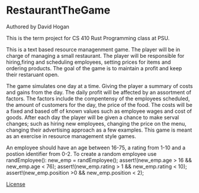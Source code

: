 # RestaurantTheGame
Authored by David Hogan

This is the term project for CS 410 Rust Programming class at PSU.

This is a text based resource managenment game. The player will be in charge of managing a small restaurant.
The player will be responsible for hiring,firing and scheduling employees, setting prices for items and ordering products.
The goal of the game is to maintain a profit and keep their restaruant open. 

The game simulates one day at a time. Giving the player a summary of costs and gains from the day. The daily profit will be affected by an assortment of factors. The factors include the compentensy of the employees scheduled, the amount of customers for the day, the price of the food. The costs will be a fixed and based off of known values such as employee wages and cost of goods. After each day the player will be given a chance to make serval changes; such as hiring new employees, changing the price on the menu, changing their advertising approach as a few examples. This game is meant as an exercise in resource management style games.

An employee should have an age between 16-75, a rating from 1-10 and a postion identifier from 0-2.
To create a random employee use randEmployee():
new_emp = randEmployee();
assert!(new_emp.age > 16 && new_emp.age < 76);
assert!(new_emp.rating > 1 && new_emp.rating < 10);
assert!(new_emp.position >0 && new_emp.position < 2);

[License](LICENSE)
